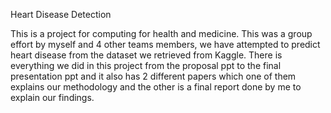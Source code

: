 Heart Disease Detection

This is a project for computing for health and medicine. This was a group effort by myself and 4 other teams members, we have attempted to predict heart
disease from the dataset we retrieved from Kaggle. There is everything we did in this project from the proposal ppt to the final presentation ppt and it 
also has 2 different papers which one of them explains our methodology and the other is a final report done by me to explain our findings.
